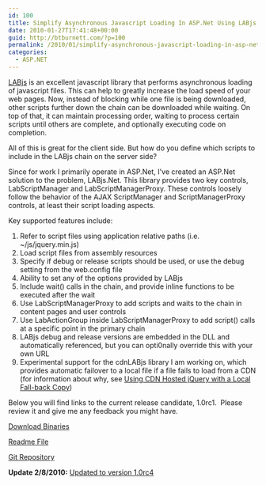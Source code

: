 ```yaml
---
id: 100
title: Simplify Asynchronous Javascript Loading In ASP.Net Using LABjs
date: 2010-01-27T17:41:48+00:00
guid: http://btburnett.com/?p=100
permalink: /2010/01/simplify-asynchronous-javascript-loading-in-asp-net.html
categories:
  - ASP.NET
---
```

[LABjs](http://labjs.com) is an excellent javascript library that performs asynchronous loading of javascript files. This can help to greatly increase the load speed of your web pages. Now, instead of blocking while one file is being downloaded, other scripts further down the chain can be downloaded while waiting. On top of that, it can maintain processing order, waiting to process certain scripts until others are complete, and optionally executing code on completion.

All of this is great for the client side. But how do you define which scripts to include in the LABjs chain on the server side?

Since for work I primarily operate in ASP.Net, I've created an ASP.Net solution to the problem, LABjs.Net. This library provides two key controls, LabScriptManager and LabScriptManagerProxy. These controls loosely follow the behavior of the AJAX ScriptManager and ScriptManagerProxy controls, at least their script loading aspects.

Key supported features include:

1. Refer to script files using application relative paths (i.e. ~/js/jquery.min.js)
2. Load script files from assembly resources
3. Specify if debug or release scripts should be used, or use the debug setting from the web.config file
4. Ability to set any of the options provided by LABjs
5. Include wait() calls in the chain, and provide inline functions to be executed after the wait
6. Use LabScriptManagerProxy to add scripts and waits to the chain in content pages and user controls
7. Use LabActionGroup inside LabScriptManagerProxy to add script() calls at a specific point in the primary chain
8. LABjs debug and release versions are embedded in the DLL and automatically referenced, but you can opti0nally override this with your own URL
9. Experimental support for the cdnLABjs library I am working on, which provides automatic failover to a local file if a file fails to load from a CDN (for information about why, see [Using CDN Hosted jQuery with a Local Fall-back Copy](http://bit.ly/8YKQ2f))

Below you will find links to the current release candidate, 1.0rc1.  Please review it and give me any feedback you might have.

[Download Binaries](http://cloud.github.com/downloads/btburnett3/LABjs.Net/LABjs.Net-1.0rc3.zip)

[Readme File](http://github.com/btburnett3/LABjs.Net/raw/master/README)

[Git Repository](http://github.com/btburnett3/LABjs.Net)

**Update 2/8/2010:** [Updated to version 1.0rc4](/2010/02/labjs-net-release-candidate-1-0rc4.html)
